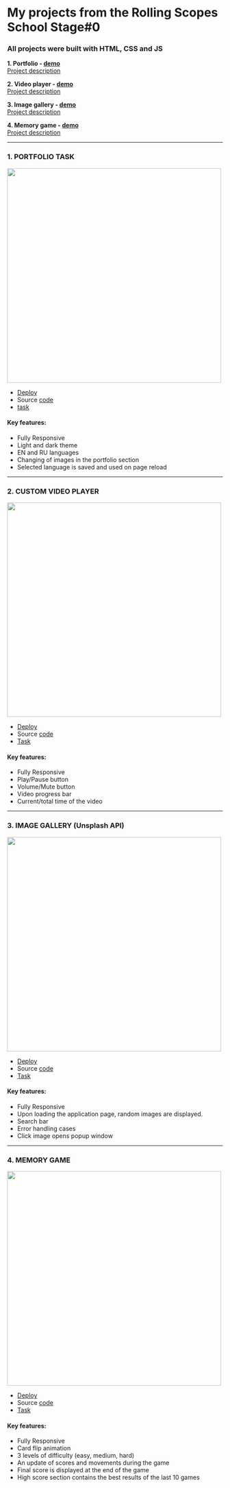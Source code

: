 # My projects from the Rolling Scopes School Stage#0

### All projects were built with HTML, CSS and JS

**1. Portfolio - [demo](https://seala11.github.io/RS-school-stage0/portfolio/)** </br>
     [Project description](#1-portfolio-task)
     
**2. Video player - [demo](https://seala11.github.io/RS-school-stage0/custom-video/)** </br>
     [Project description](#2-custom-video-player)
     
**3. Image gallery - [demo](https://seala11.github.io/RS-school-stage0/image-galery/)** </br>
     [Project description](#3-image-gallery-unsplash-api)
     
**4. Memory game - [demo](https://seala11.github.io/RS-school-stage0/memory-game/)** </br>
     [Project description](#4-memory-game)
     
---

### 1. PORTFOLIO TASK

<img src="https://user-images.githubusercontent.com/77016227/172272509-78b7671e-4003-45c5-b311-0e119eda4fcf.png" width="500" />

  - [Deploy](https://seala11.github.io/RS-school-stage0/portfolio/)
  - Source [code](https://github.com/Seala11/RS-school-stage0/tree/memory-game)
  - [task](https://github.com/rolling-scopes-school/tasks/blob/master/tasks/portfolio/portfolio.md)
  
 #### Key features:

  - Fully Responsive
  - Light and dark theme
  - EN and RU languages
  - Changing of images in the portfolio section
  - Selected language is saved and used on page reload

---
### 2. CUSTOM VIDEO PLAYER

<img src="https://user-images.githubusercontent.com/77016227/151042556-eb26ba5b-594e-4a1d-90c0-aaf6b201709b.png" width="500" />

  - [Deploy](https://seala11.github.io/RS-school-stage0/custom-video/)
  - Source [code](https://github.com/rolling-scopes-school/seala11-JSFEPRESCHOOL/tree/custom-video)
  - [Task](https://github.com/rolling-scopes-school/tasks/blob/master/tasks/js30%23/js30-3.md)
  
 #### Key features:

  - Fully Responsive
  - Play/Pause button
  - Volume/Mute button
  - Video progress bar 
  - Current/total time of the video

---
### 3. IMAGE GALLERY (Unsplash API)

<img src="https://user-images.githubusercontent.com/77016227/152036083-1cf98df3-e6ce-40bd-81e4-759801a0353f.png" width="500" />

  - [Deploy](https://seala11.github.io/RS-school-stage0/image-galery/)
  - Source [code](https://github.com/Seala11/RS-school-stage0/tree/image-galery)
  - [Task](https://github.com/rolling-scopes-school/tasks/blob/master/tasks/js30%23/js30-5.md)

 #### Key features:

  - Fully Responsive
  - Upon loading the application page, random images are displayed.
  - Search bar
  - Error handling cases
  - Click image opens popup window

---
### 4. MEMORY GAME 

<img src="https://user-images.githubusercontent.com/77016227/153727810-9a841679-677d-460c-9849-32f38741340d.png" width="500"/>

  - [Deploy](https://seala11.github.io/RS-school-stage0/memory-game/)
  - Source [code](https://github.com/Seala11/RS-school-stage0/tree/memory-game)
  - [Task](https://github.com/rolling-scopes-school/tasks/blob/master/tasks/js30%23/js30-8.md)
  
 #### Key features:

  - Fully Responsive
  - Card flip animation
  - 3 levels of difficulty (easy, medium, hard)
  - An update of scores and movements during the game 
  - Final score is displayed at the end of the game 
  - High score section contains the best results of the last 10 games
  
